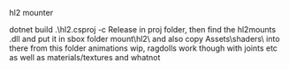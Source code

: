 hl2 mounter

dotnet build .\hl2.csproj -c Release in proj folder, then find the hl2mounts .dll and put it in sbox folder mount\hl2\ and also copy Assets\shaders\ into there from this folder
animations wip, ragdolls work though with joints etc as well as materials/textures and whatnot
